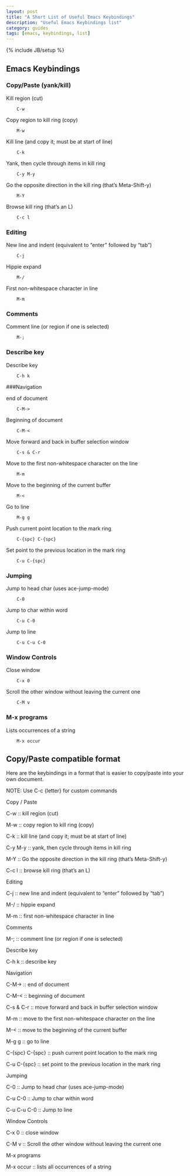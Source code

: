 ```yaml
---
layout: post
title: "A Short List of Useful Emacs Keybindings"
description: "Useful Emacs Keybindings list"
category: guides
tags: [emacs, keybindings, list]
---
```

{% include JB/setup %}

## Emacs Keybindings

### Copy/Paste (yank/kill)

Kill region (cut)

        C-w

Copy region to kill ring (copy)

        M-w

Kill line (and copy it; must be at start of line)

        C-k

Yank, then cycle through items in kill ring

        C-y M-y

Go the opposite direction in the kill ring (that’s Meta-Shift-y)

        M-Y

Browse kill ring (that’s an L)

        C-c l

### Editing

New line and indent (equivalent to “enter” followed by “tab”)

        C-j

Hippie expand

        M-/

First non-whitespace character in line

        M-m

### Comments

Comment line (or region if one is selected)

        M-;

### Describe key

Describe key

        C-h k

###Navigation

end of document

        C-M->

Beginning of document

        C-M-<

Move forward and back in buffer selection window

        C-s & C-r

Move to the first non-whitespace character on the line

        M-m

Move to the beginning of the current buffer

        M-<

Go to line

        M-g g

Push current point location to the mark ring

        C-{spc} C-{spc}

Set point to the previous location in the mark ring

        C-u C-{spc}

### Jumping

Jump to head char (uses ace-jump-mode)

        C-0

Jump to char within word

        C-u C-0

Jump to line

        C-u C-u C-0

### Window Controls


Close window

        C-x 0

Scroll the other window without leaving the current one

        C-M v

### M-x programs

Lists occurrences of a string

        M-x occur

## Copy/Paste compatible format

Here are the keybindings in a format that is easier to copy/paste into
your own document.


NOTE: Use C-c {letter} for custom commands


Copy / Paste

C-w :: kill region (cut)

M-w :: copy region to kill ring (copy)

C-k :: kill line (and copy it; must be at start of line)

C-y M-y :: yank, then cycle through items in kill ring

M-Y :: Go the opposite direction in the kill ring (that’s Meta-Shift-y)

C-c l :: browse kill ring (that’s an L)


Editing

C-j :: new line and indent (equivalent to “enter” followed by “tab”)

M-/ :: hippie expand

M-m :: first non-whitespace character in line


Comments

M-; :: comment line (or region if one is selected)


Describe key

C-h k :: describe key


Navigation

C-M-> :: end of document

C-M-< :: beginning of document

C-s & C-r :: move forward and back in buffer selection window

M-m :: move to the first non-whitespace character on the line

M-< :: move to the beginning of the current buffer

M-g g :: go to line 

C-{spc} C-{spc} :: push current point location to the mark ring

C-u C-{spc} :: set point to the previous location in the mark ring


Jumping

C-0 :: Jump to head char (uses ace-jump-mode)

C-u C-0 :: Jump to char within word

C-u C-u C-0 :: Jump to line


Window Controls

C-x 0 :: close window

C-M v :: Scroll the other window without leaving the current one


M-x programs

M-x occur :: lists all occurrences of a string
